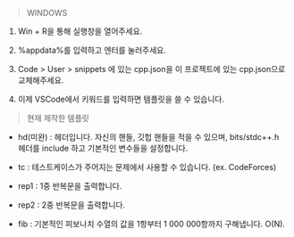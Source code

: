 > WINDOWS

1. Win + R을 통해 실행창을 열어주세요.

2. %appdata%를 입력하고 엔터를 눌러주세요.

3. Code > User > snippets 에 있는 cpp.json을 이 프로젝트에 있는 cpp.json으로 교체해주세요.

4. 이제 VSCode에서 키워드를 입력하면 템플릿을 쓸 수 있습니다.


> 현재 제작한 템플릿

- hd(미완) : 헤더입니다. 자신의 핸들, 깃헙 핸들을 적을 수 있으며, bits/stdc++.h 헤더를 include 하고 기본적인 변수들을 설정합니다.

- tc : 테스트케이스가 주어지는 문제에서 사용할 수 있습니다. (ex. CodeForces)

- rep1 : 1중 반복문을 출력합니다.

- rep2 : 2중 반복문을 출력합니다.

- fib : 기본적인 피보나치 수열의 값을 1항부터 1 000 000항까지 구해냅니다. O(N).
